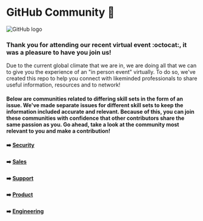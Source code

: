 # GitHub Community :busts_in_silhouette:

![GitHub logo](https://user-images.githubusercontent.com/53534651/85159117-f83d8600-b254-11ea-903d-a68a27291efb.png)

### Thank you for attending our recent virtual event :octocat:, it was a pleasure to have you join us! 


Due to the current global climate that we are in, we are doing all that we can to give you the experience of an "in person event" virtually. To do so, we've created this repo to help you connect with likeminded professionals to share useful information, resources and to network!

#### Below are communities related to differing skill sets in the form of an issue. We've made separate issues for different skill sets to keep the information included accurate and relevant. Because of this, you can join these communities with confidence that other contributors share the same passion as you. Go ahead, take a look at the community most relevant to you and make a contribution! 

#### :arrow_right: [Security](https://github.com/freshprince95/Events-Community/issues/6)

#### :arrow_right: [Sales](https://github.com/freshprince95/Events-Community/issues/4) 

#### :arrow_right: [Support](https://github.com/freshprince95/Events-Community/issues/3) 

#### :arrow_right: [Product](https://github.com/freshprince95/Events-Community/issues/2) 

#### :arrow_right: [Engineering](https://github.com/freshprince95/Events-Community/issues/1)

